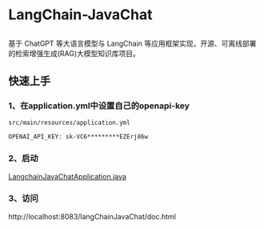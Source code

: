 # LangChain-JavaChat

##
基于 ChatGPT 等大语言模型与 LangChain 等应用框架实现，开源、可离线部署的检索增强生成(RAG)大模型知识库项目。

## 快速上手

### 1、在application.yml中设置自己的openapi-key
```
src/main/resources/application.yml

OPENAI_API_KEY: sk-VC6*********EZErj86w
```

### 2、启动
[LangchainJavaChatApplication.java](src/main/java/com/roy/langchainjavachat/LangChainJavaChatApplication.java)

### 3、访问 
http://localhost:8083/langChainJavaChat/doc.html
